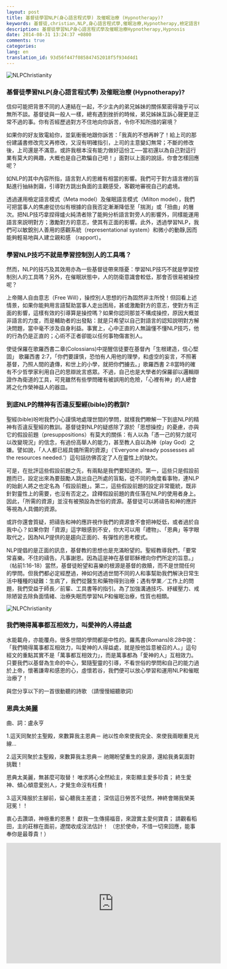```yaml
---
layout: post
title: 基督徒學習NLP(身心語言程式學) 及催眠治療 (Hypnotherapy)?
keywords: 基督徒,christian,NLP,身心語言程式學,催眠治療,Hypnotherapy,檢定語言模式,Meta-model,催眠語言模式,Milton-model,聖經,bible,Colossians,歌羅西書,假設前題,presuppositions,羅馬書,Romans
description: 基督徒學習NLP身心語言程式學及催眠治療Hypnotherapy,Hypnosis
date: 2014-08-31 13:24:37 +0800
comments: true
categories:
lang: en
translation_id: 93d56f447f085847452018f5f934d4d1
---
```



![ NLPChristianity](/assets/images/le/NLPChristianity.png "NLPChristianity ")



### 基督徒學習NLP(身心語言程式學) 及催眠治療 (Hypnotherapy)?

信仰可能把背景不同的人連結在一起，不少主內的弟兄姊妹的關係緊密得幾乎可以無所不談。基督徒與一般人一樣，總有遇到挫折的時候，弟兄姊妹互訴心聲更是正常不過的事。你有否經歷過對方不住地向你訴苦，令你不知所措的窘境？

如果你的好友致電給你，並氣衝衝地跟你訴苦：「我真的不想再幹了！給上司的那份建議書修改完又再修改，又沒有明確指引，上司的主意變幻無常；不斷的修改後，上司還是不滿意。或許我根本沒有能力做好這份工──當初還以為自己對這行業有莫大的興趣，大概也是自己欺騙自己吧！」面對以上面的說話，你會怎樣回應呢？

如NLP的其中內容所指，語言對人的思維有相當的影響。我們可于對方語言裡的盲點進行抽絲剝繭，引導對方跳出負面的主觀感受，客觀地審視自己的處境。

透過運用檢定語言模式（Meta model）及催眠語言模式（Milton model），我們可把當事人的焦慮從彷似有根據的自我否定漸漸降低至「揣測」或「扭曲」的層次。把NLP技巧拿捏得爐火純清者除了能夠分析語言對旁人的影響外，同樣能運用語言來説明對方；激勵對方的意志，使其有正面的影響。此外，透過學習NLP，我們可以敏銳別人善用的感觀系統（representational system）和微小的動靜,因而能夠輕易地與人建立親和感 （rapport）。

### 學習NLP技巧不就是學習控制別人的工具嗎？

然而，NLP的技巧及其效用亦為一些基督徒帶來隱憂：學習NLP技巧不就是學習控制別人的工具嗎？另外，在催眠狀態中，人的防衛意識會較低，那會否很易被操控呢？

 上帝賜人自由意志（Free Will），操控別人思想的行為固然非主所悅！但回看上述情景，如果你能夠用言語幫助當事人走出困局，甚或激勵對方的意志，使對方有正面的影響，這樣有效的引導算是操控嗎？如果你認同那並不構成操控，原因大概並非語言的力度，而是輔助者的出發點：就是只希望以自己對語言的認知説明對方解決問題，當中毫不涉及自身利益。事實上，心中正直的人無論懂不懂NLP技巧，他的行為仍是正直的；心術不正者卻能以任何事物傷害別人。

使徒保羅在歌羅西書二章(Colossians)中提醒信徒要在基督內「生根建造，信心堅固」 歌羅西書 2:7，「你們要謹慎，恐怕有人用他的理學，和虛空的妄言，不照著基督，乃照人間的遺傳，和世上的小學，就把你們擄去。」歌羅西書 2:8當時的確有不少哲學家利用自己的思辯訛言惑眾。不過，自己也是大學者的保羅卻以邏輯辯證作為衛道的工具，可見雖然有些學問確有被誤用的危險，「心裡有神」的人總會將之化作榮神益人的器皿。


### 到底NLP的精神有否違反聖經(bible)的教訓?

聖經(bible)吩咐我們小心謹慎地處理世間的學問，就樣我們瞭解一下到底NLP的精神有否違反聖經的教訓。基督徒對NLP的疑惑除了源於「思想操控」的憂慮，亦與它的假設前題（presuppositions）有莫大的關係：有人以為「憑一己的努力就可以改變現況」的信念，有過份高舉人的能力，甚至教人自以為神（play God）之嫌。譬如說，「人人都已經具備所需的資源」（‘Everyone already possesses all the resources needed.’）這句話彷佛否定了人在靈性上的缺欠。

可是，在批評這些假設前題之先，有兩點是我們要知道的。第一，這些只是假設前題而已，設定出來為要鼓勵人跳出自己所處的盲點，從不同的角度看事物，連NLP的始創人將之也定名為「假設前題」。第二，這些假設前題的設定非常籠統，既非針對靈性上的需要，也沒有否定之。詮釋假設前題的責任落在NLP的使用者身上。因此，「所需的資源」並沒有被預設為世俗的資源。基督徒可以將禱告和神的應許等視為人具備的資源。

或許你還會質疑，把禱告和神的應許視作我們的資源會不會把神貶低，或者過於自我中心？如果你對「資源」這字眼感到不安，你大可以用「禮物」、「恩典」等字眼取代之，因為NLP提供的是趨向正面的、有彈性的思考模式。

NLP提倡的是正面的訊息，基督教的思想也是充滿盼望的。聖經教導我們，「要常常喜樂。不住的禱告。凡事謝恩。因為這是神在基督耶穌裡向你們所定的旨意。」（帖前1:16-18）當然，基督徒盼望和喜樂的根源是基督的救贖，而不是世間任何的學問。但我們都必定經歷過，神如何透過世間不同的人和事幫助我們解決日常生活中種種的疑難：生病了，我們從醫生和藥物得到治療；遇有學業／工作上的問題，我們受益于師長／前輩、工具書等的指引。為了加強溝通技巧、紓緩壓力、戒除陋習去除負面情緒、治療失眠而學習NLP和催眠治療，性質也相類。

![NLPChristianity](/assets/images/le/NLPHopeinGod.png "NLPChristianity")


### 我們曉得萬事都互相效力，叫愛神的人得益處

水能載舟，亦能覆舟。很多世間的學問都是中性的。羅馬書(Romans)8:28中說：「我們曉得萬事都互相效力，叫愛神的人得益處，就是按他旨意被召的人。」這句經文的重點其實不是「萬事都互相效力」，而是萬事都為「愛神的人」互相效力。只要我們以基督為生命的中心，緊隨聖靈的引導，不看世俗的學問和自己的能力過於上帝，懷著謙卑和感恩的心，虛懷若谷，我們便可以放心學習和運用NLP和催眠治療了！

與您分享以下的一首很動聽的詩歌 （請慢慢細聽歌詞）

### 恩典太美麗

曲、詞：盧永亨

1.這天同聚於主聖殿，來數算我主恩典－
祂以性命來使我完全、來使我兩眼重見光線...

2.這天同聚於主聖殿，來數算我主恩典－
祂賜盼望重生的泉源，還給我勇氣面對挑戰！

恩典太美麗，無甚麼可取替！
唯求將心全然給主，來彰顯主愛多珍貴；
終生愛神、傾心傾意愛別人，才覺生命沒有枉費！

3.這天降服於主腳前，留心聽我主差遣；
深信這日勞苦不徒然，神終會賜我榮美冠冕！！

衷心去讚頌，神極重的恩惠！
獻我一生傳揚福音，來證實主愛何寶貴；
請觀看稻田，主的莊稼在面前，遼闊收成沒法估計！
（忠於使命，不惜一切來回應，能事奉你是最尊貴！）
<div class="row">
  <div class="col-md-6"><iframe width="560" height="315"  
        src="http://www.youtube.com/embed/oQcAo3vRIvU" 
        frameborder="0" allowfullscreen ></iframe>  </div>
  <div class="col-md-6">
</div>
</div>
